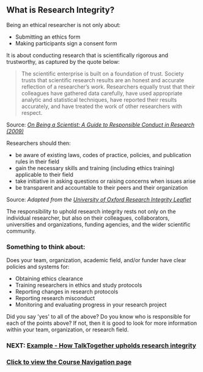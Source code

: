 ## What is Research Integrity?

Being an ethical researcher is not only about:
* Submitting an ethics form
* Making participants sign a consent form

It is about conducting research that is scientifically rigorous and trustworthy, as captured by the quote below:

> The scientific enterprise is built on a foundation of trust. Society trusts that scientific research results are an honest and accurate reflection of a researcher’s work. Researchers equally trust that their colleagues have gathered data carefully, have used appropriate analytic and statistical techniques, have reported their results accurately, and have treated the work of other researchers with respect.

Source: *[On Being a Scientist: A Guide to Responsible Conduct in Research (2009)](https://pubmed.ncbi.nlm.nih.gov/25009901/)*

Researchers should then:

* be aware of existing laws, codes of practice, policies, and publication rules in their field
* gain the necessary skills and training (including ethics training) applicable to their field
* take initiative in asking questions or raising concerns when issues arise
* be transparent and accountable to their peers and their organization

Source: *Adapted from the [University of Oxford Research Integrity Leaflet](https://researchsupport.admin.ox.ac.uk/sites/default/files/researchsupport/documents/media/research_integrityv6_web.pdf)*

The responsibility to uphold research integrity rests not only on the individual researcher, but also on their colleagues, collaborators, universities and organizations, funding agencies, and the wider scientific community.

### Something to think about:

Does your team, organization, academic field, and/or funder have clear policies and systems for:
* Obtaining ethics clearance
* Training researchers in ethics and study protocols
* Reporting changes in research protocols
* Reporting research misconduct
* Monitoring and evaluating progress in your research project

Did you say 'yes' to all of the above? Do you know who is responsible for each of the points above? If not, then it is good to look for more information within your team, organization, or research field.

### NEXT: [Example - How TalkTogether upholds research integrity](integrity-tt.md)
### [Click to view the Course Navigation page](toc.md)
